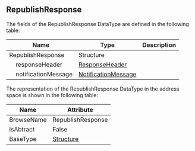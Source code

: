 <!-- datatype -->
## RepublishResponse
<!-- end of description -->
The fields of the RepublishResponse DataType are defined in the following table:  

|Name|Type|Description|
|---|---|---|
|RepublishResponse|Structure||
|&nbsp;&nbsp;&nbsp;&nbsp;responseHeader|[ResponseHeader](../../../Part4/Services/ResponseHeader/readme.md)||
|&nbsp;&nbsp;&nbsp;&nbsp;notificationMessage|[NotificationMessage](../../../Part4/Services/NotificationMessage/readme.md)||

The representation of the RepublishResponse DataType in the address space is shown in the following table:  

|Name|Attribute|
|---|---|
|BrowseName|RepublishResponse|
|IsAbtract|False|
|BaseType|[Structure](../../../Part3/DataTypes/Structure/readme.md)|

